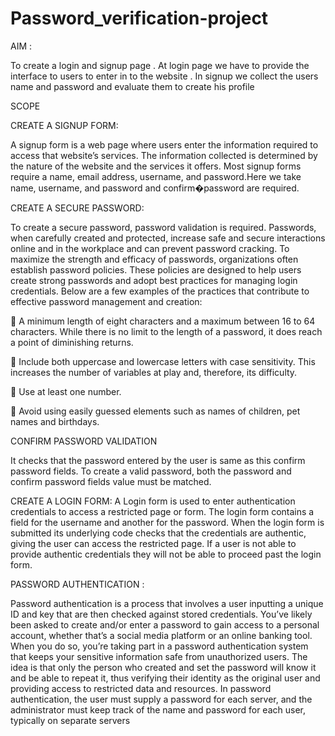 # Password_verification-project

AIM :

To create a login and signup page . At login page we have to provide the interface to users to enter in to the website . In signup we collect the users name and password and evaluate them to create his profile

SCOPE

CREATE A SIGNUP FORM:

A signup form is a web page where users enter the information required to access that website’s services. The information collected is determined by the nature of the website and the services it offers. Most signup forms require a name, email address, username, and password.Here we take name, username, and password and confirm�password are required.

CREATE A SECURE PASSWORD:

To create a secure password, password validation is required. Passwords, when carefully created and protected, increase safe and secure interactions online and in the workplace and can prevent password cracking. To maximize the strength and efficacy of passwords, organizations often establish password policies. These policies are designed to help users create strong passwords and adopt best practices for managing login credentials. Below are a few examples of the practices that contribute to effective password management and creation:

 A minimum length of eight characters and a maximum between 16 to 64 characters. While there is no limit to the length of a password, it does reach a point of diminishing returns.

 Include both uppercase and lowercase letters with case sensitivity. This increases the number of variables at play and, therefore, its difficulty.

 Use at least one number.

 Avoid using easily guessed elements such as names of children, pet names and birthdays.

CONFIRM PASSWORD VALIDATION

It checks that the password entered by the user is same as this confirm password fields. To create a valid password, both the password and confirm password fields value must be matched.

CREATE A LOGIN FORM: A Login form is used to enter authentication credentials to access a restricted page or form. The login form contains a field for the username and another for the password. When the login form is submitted its underlying code checks that the credentials are authentic, giving the user can access the restricted page. If a user is not able to provide authentic credentials they will not be able to proceed past the login form.

PASSWORD AUTHENTICATION :

Password authentication is a process that involves a user inputting a unique ID and key that are then checked against stored credentials. You’ve likely been asked to create and/or enter a password to gain access to a personal account, whether that’s a social media platform or an online banking tool. When you do so, you’re taking part in a password authentication system that keeps your sensitive information safe from unauthorized users. The idea is that only the person who created and set the password will know it and be able to repeat it, thus verifying their identity as the original user and providing access to restricted data and resources. In password authentication, the user must supply a password for each server, and the administrator must keep track of the name and password for each user, typically on separate servers
